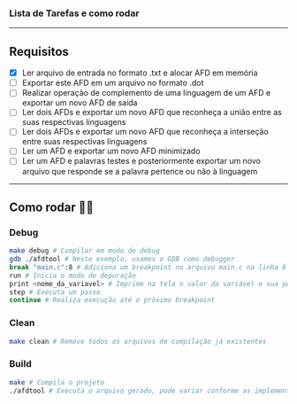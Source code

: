 ### Lista de Tarefas e como rodar

---

## Requisitos

- [x] Ler arquivo de entrada no formato .txt e alocar AFD em memória
- [ ] Exportar este AFD em um arquivo no formato .dot
- [ ] Realizar operação de complemento de uma linguagem de um AFD e exportar um novo AFD de saída
- [ ] Ler dois AFDs e exportar um novo AFD que reconheça a união entre as suas respectivas linguagens
- [ ] Ler dois AFDs e exportar um novo AFD que reconheça a interseção entre suas respectivas linguagens
- [ ] Ler um AFD e exportar um novo AFD minimizado
- [ ] Ler um AFD e palavras testes e posteriormente exportar um novo arquivo que responde se a palavra pertence ou não à linguagem

---

## Como rodar 🏃‍♂️

### Debug
```bash
make debug # Compilar em modo de debug
gdb ./afdtool # Neste exemplo, usamos o GDB como debugger
break "main.c":8 # Adiciona um breakpoint no arquivo main.c na linha 8
run # Inicia o modo de depuração
print <nome_da_variavel> # Imprime na tela o valor da variável e sua posição em memória no momento atual
step # Executa um passo
continue # Realiza execução até o próximo breakpoint
```

### Clean
```bash
make clean # Remove todos os arquivos de compilação já existentes
```

### Build
```bash
make # Compila o projeto
./afdtool # Executa o arquivo gerado, pode variar conforme as implementações na lista de tarefas
```